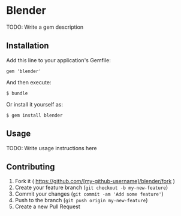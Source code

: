 # Blender

TODO: Write a gem description

## Installation

Add this line to your application's Gemfile:

    gem 'blender'

And then execute:

    $ bundle

Or install it yourself as:

    $ gem install blender

## Usage

TODO: Write usage instructions here

## Contributing

1. Fork it ( https://github.com/[my-github-username]/blender/fork )
2. Create your feature branch (`git checkout -b my-new-feature`)
3. Commit your changes (`git commit -am 'Add some feature'`)
4. Push to the branch (`git push origin my-new-feature`)
5. Create a new Pull Request
